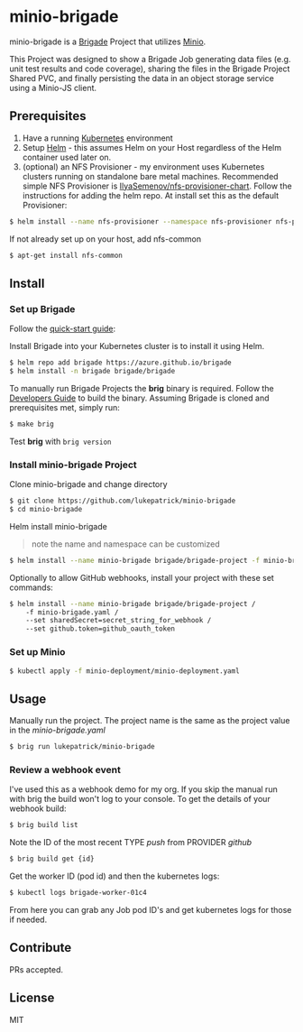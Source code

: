 # minio-brigade


minio-brigade is a [Brigade](https://github.com/Azure/brigade) Project that utilizes [Minio](https://github.com/minio). 

This Project was designed to show a Brigade Job generating data files (e.g. unit test results and code coverage),
sharing the files in the Brigade Project Shared PVC, and finally persisting the data in an object storage
service using a Minio-JS client.

## Prerequisites

1. Have a running [Kubernetes](https://kubernetes.io/docs/setup/) environment
2. Setup [Helm](https://github.com/kubernetes/helm) - this assumes Helm on your Host regardless of the Helm container used later on. 
3. (optional) an NFS Provisioner - my environment uses Kubernetes clusters running on standalone bare metal machines. 
    Recommended simple NFS Provisioner is [IlyaSemenov/nfs-provisioner-chart](https://github.com/IlyaSemenov/nfs-provisioner-chart).
    Follow the instructions for adding the helm repo. At install set this as the default Provisioner:
```bash
$ helm install --name nfs-provisioner --namespace nfs-provisioner nfs-provisioner/nfs-provisioner --set defaultClass=true
```
If  not already set up on your host, add nfs-common
```bash
$ apt-get install nfs-common
```


## Install

### Set up Brigade

Follow the [quick-start guide](https://github.com/Azure/brigade#quickstart):

Install Brigade into your Kubernetes cluster is to install it using Helm.

```bash
$ helm repo add brigade https://azure.github.io/brigade
$ helm install -n brigade brigade/brigade
```

To manually run Brigade Projects the **brig** binary is required. Follow the
[Developers Guide](https://github.com/Azure/brigade/blob/master/docs/topics/developers.md)
to build the binary. Assuming Brigade is cloned and prerequisites met, simply run:
```bash
$ make brig
```
Test **brig** with `brig version`

### Install minio-brigade Project

Clone minio-brigade and change directory
```bash
$ git clone https://github.com/lukepatrick/minio-brigade
$ cd minio-brigade
```
Helm install minio-brigade
> note the name and namespace can be customized
```bash
$ helm install --name minio-brigade brigade/brigade-project -f minio-brigade.yaml
```
Optionally to allow GitHub webhooks, install your project with these set commands:
```bash
$ helm install --name minio-brigade brigade/brigade-project /
    -f minio-brigade.yaml /
    --set sharedSecret=secret_string_for_webhook /
    --set github.token=github_oauth_token
```

### Set up Minio

```bash
$ kubectl apply -f minio-deployment/minio-deployment.yaml
```

## Usage

Manually run the project. The project name is the same as the project value in
the *minio-brigade.yaml*
```bash
$ brig run lukepatrick/minio-brigade
```

### Review a webhook event

I've used this as a webhook demo for my org. If you skip the manual run with brig
the build won't log to your console. To get the details of your webhook build:

```bash
$ brig build list
```
Note the ID of the most recent TYPE *push* from PROVIDER *github*
```bash
$ brig build get {id}
```
Get the worker ID (pod id) and then the kubernetes logs:
```bash
$ kubectl logs brigade-worker-01c4
```
From here you can grab any Job pod ID's and get kubernetes logs for those if needed.

## Contribute

PRs accepted.

## License

MIT